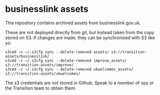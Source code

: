 businesslink assets
===================

This repository contains archived assets from businesslink.gov.uk. 

These are not deployed directly from git, but instead taken from the copy 
stored on S3. If changes are made, they can be synchronised with S3 like so:

    s3cmd -c ~/.s3cfg sync --delete-removed assets/ s3://transition-assets/businesslink/
    s3cmd -c ~/.s3cfg sync --delete-removed improve_assets/ s3://transition-assets/improve/
    s3cmd -c ~/.s3cfg sync --delete-removed ukwelcomes_assets/ s3://transition-assets/ukwelcomes/

The s3 credentials are not stored in Github. Speak to a member of
ops or the Transition team to obtain them.
